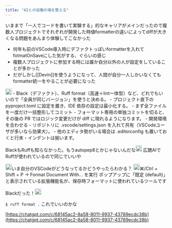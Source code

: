 ```yaml
---
title: "AIとの協働の場を整える"
---
```


いままで「一人でコードを書いて実験する」的なキャリアがメインだったので複数人プロジェクトでそれぞれが開発した時値formatterの違いによってdiffが大きくなる問題をあんまり体験してこなかった
- 何年も前のVSCode導入時にデファクトっぽいformatterを入れてfotmatOnSaveにした気がする、ぐらいの感じ
- 複数人プロジェクトに参加する時には誰か自分以外の人が設定をしていることが多かった
- だがしかし[[Devin]]を使うようになって、人間が自分一人しかいなくてもformatter統一をやることが必要になった

<img src='https://scrapbox.io/api/pages/nishio/o3/icon' alt='o3.icon' height="19.5"/>
- Black（デファクト）、Ruff format（高速＋lint一体型）など、どれでもいいので「全員が同じバージョン」を使うと決める。
- プロジェクト直下の pyproject.toml に設定を置き、IDE 依存の設定は最小化する。
- まず全ファイルを一度だけ一括整形してコミット
    - フォーマット専用の単独コミットを切ると、その後の PR ではロジック変更だけが diff に現れるようになります。
- 開発環境を合わせる
    - リポジトリに .vscode/settings.json を入れて共有（VSCodeユーザが多いなら効果大）。
    - 他のエディタ勢がいる場合は .editorconfig も置いておくと行末・インデントは揃います。

BlackもRuffも知らなかった。もうautopep8とかじゃないんだな<img src='https://scrapbox.io/api/pages/nishio/nishio/icon' alt='nishio.icon' height="19.5"/>
広聴AIでRuffが使われているので同じでいいや

<img src='https://scrapbox.io/api/pages/nishio/nishio/icon' alt='nishio.icon' height="19.5"/>いま自分のVSCodeがどうなってるかどうやったらわかる？
<img src='https://scrapbox.io/api/pages/nishio/o3/icon' alt='o3.icon' height="19.5"/>⌘/Ctrl + Shift + P → Format Document With... を実行
ポップアップに「既定 (default)」と表示されている拡張機能名が、保存時フォーマットに使われているツールです

Blackだった！<img src='https://scrapbox.io/api/pages/nishio/nishio/icon' alt='nishio.icon' height="19.5"/>

`$ ruff format .`
これでいいのかな

[https://chatgpt.com/c/68145ac2-8a58-8011-9937-43789ecdc38b](https://chatgpt.com/c/68145ac2-8a58-8011-9937-43789ecdc38b)

